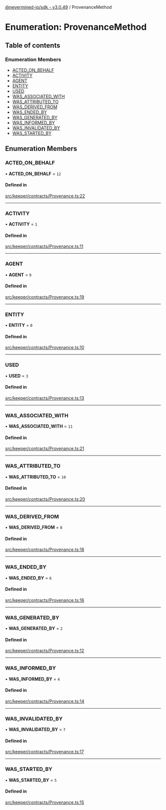 [@nevermined-io/sdk - v3.0.49](../code-reference.md) / ProvenanceMethod

# Enumeration: ProvenanceMethod

## Table of contents

### Enumeration Members

- [ACTED_ON_BEHALF](ProvenanceMethod.md#acted_on_behalf)
- [ACTIVITY](ProvenanceMethod.md#activity)
- [AGENT](ProvenanceMethod.md#agent)
- [ENTITY](ProvenanceMethod.md#entity)
- [USED](ProvenanceMethod.md#used)
- [WAS_ASSOCIATED_WITH](ProvenanceMethod.md#was_associated_with)
- [WAS_ATTRIBUTED_TO](ProvenanceMethod.md#was_attributed_to)
- [WAS_DERIVED_FROM](ProvenanceMethod.md#was_derived_from)
- [WAS_ENDED_BY](ProvenanceMethod.md#was_ended_by)
- [WAS_GENERATED_BY](ProvenanceMethod.md#was_generated_by)
- [WAS_INFORMED_BY](ProvenanceMethod.md#was_informed_by)
- [WAS_INVALIDATED_BY](ProvenanceMethod.md#was_invalidated_by)
- [WAS_STARTED_BY](ProvenanceMethod.md#was_started_by)

## Enumeration Members

### ACTED_ON_BEHALF

• **ACTED_ON_BEHALF** = `12`

#### Defined in

[src/keeper/contracts/Provenance.ts:22](https://github.com/nevermined-io/sdk-js/blob/8180ee1d53a2c732dcde9fa47eb88586f44827dd/src/keeper/contracts/Provenance.ts#L22)

---

### ACTIVITY

• **ACTIVITY** = `1`

#### Defined in

[src/keeper/contracts/Provenance.ts:11](https://github.com/nevermined-io/sdk-js/blob/8180ee1d53a2c732dcde9fa47eb88586f44827dd/src/keeper/contracts/Provenance.ts#L11)

---

### AGENT

• **AGENT** = `9`

#### Defined in

[src/keeper/contracts/Provenance.ts:19](https://github.com/nevermined-io/sdk-js/blob/8180ee1d53a2c732dcde9fa47eb88586f44827dd/src/keeper/contracts/Provenance.ts#L19)

---

### ENTITY

• **ENTITY** = `0`

#### Defined in

[src/keeper/contracts/Provenance.ts:10](https://github.com/nevermined-io/sdk-js/blob/8180ee1d53a2c732dcde9fa47eb88586f44827dd/src/keeper/contracts/Provenance.ts#L10)

---

### USED

• **USED** = `3`

#### Defined in

[src/keeper/contracts/Provenance.ts:13](https://github.com/nevermined-io/sdk-js/blob/8180ee1d53a2c732dcde9fa47eb88586f44827dd/src/keeper/contracts/Provenance.ts#L13)

---

### WAS_ASSOCIATED_WITH

• **WAS_ASSOCIATED_WITH** = `11`

#### Defined in

[src/keeper/contracts/Provenance.ts:21](https://github.com/nevermined-io/sdk-js/blob/8180ee1d53a2c732dcde9fa47eb88586f44827dd/src/keeper/contracts/Provenance.ts#L21)

---

### WAS_ATTRIBUTED_TO

• **WAS_ATTRIBUTED_TO** = `10`

#### Defined in

[src/keeper/contracts/Provenance.ts:20](https://github.com/nevermined-io/sdk-js/blob/8180ee1d53a2c732dcde9fa47eb88586f44827dd/src/keeper/contracts/Provenance.ts#L20)

---

### WAS_DERIVED_FROM

• **WAS_DERIVED_FROM** = `8`

#### Defined in

[src/keeper/contracts/Provenance.ts:18](https://github.com/nevermined-io/sdk-js/blob/8180ee1d53a2c732dcde9fa47eb88586f44827dd/src/keeper/contracts/Provenance.ts#L18)

---

### WAS_ENDED_BY

• **WAS_ENDED_BY** = `6`

#### Defined in

[src/keeper/contracts/Provenance.ts:16](https://github.com/nevermined-io/sdk-js/blob/8180ee1d53a2c732dcde9fa47eb88586f44827dd/src/keeper/contracts/Provenance.ts#L16)

---

### WAS_GENERATED_BY

• **WAS_GENERATED_BY** = `2`

#### Defined in

[src/keeper/contracts/Provenance.ts:12](https://github.com/nevermined-io/sdk-js/blob/8180ee1d53a2c732dcde9fa47eb88586f44827dd/src/keeper/contracts/Provenance.ts#L12)

---

### WAS_INFORMED_BY

• **WAS_INFORMED_BY** = `4`

#### Defined in

[src/keeper/contracts/Provenance.ts:14](https://github.com/nevermined-io/sdk-js/blob/8180ee1d53a2c732dcde9fa47eb88586f44827dd/src/keeper/contracts/Provenance.ts#L14)

---

### WAS_INVALIDATED_BY

• **WAS_INVALIDATED_BY** = `7`

#### Defined in

[src/keeper/contracts/Provenance.ts:17](https://github.com/nevermined-io/sdk-js/blob/8180ee1d53a2c732dcde9fa47eb88586f44827dd/src/keeper/contracts/Provenance.ts#L17)

---

### WAS_STARTED_BY

• **WAS_STARTED_BY** = `5`

#### Defined in

[src/keeper/contracts/Provenance.ts:15](https://github.com/nevermined-io/sdk-js/blob/8180ee1d53a2c732dcde9fa47eb88586f44827dd/src/keeper/contracts/Provenance.ts#L15)
